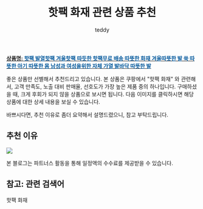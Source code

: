 ﻿---
layout: post
title:  "핫팩 화재 관련 상품 추천"
author: teddy
categories: [ 가구/인테리어 ]
tags: [핫팩 화재]
image: https://static.coupangcdn.com/image/vendor_inventory/07be/0629778b9c3869730717fddf6694d59462b536b270c5c9134dd17ad71a9b.jpeg 
description: "쿠팡에서 핫팩 화재 관련 상품으로 가장 고객 선호도가 높은 제품 중 하나입니다."
---

<a href="https://link.coupang.com/re/AFFSDP?lptag=AF3256674&pageKey=6930256607&itemId=16767481835&vendorItemId=83948750873&traceid=V0-153-cfedeee0f5faa678&requestid=20221223012126899170089"><b>상품명: <font color='#01579B'>핫팩 발열핫팩 겨울핫팩 따듯한 핫팩무료 배송 따뜻한 화재 겨울따뜻한 발 쑥 따뜻한 아기 따뜻한 몸 남성과 여성을위한 자체 가열 발바닥 따뜻한 발</font></b></a>

좋은 상품만 선별해서 추천드리고 있습니다.
본 상품은 쿠팡에서 "핫팩 화재" 와 관련해서, 고객 만족도, 노출 대비 판매율, 선호도가 가장 높은 제품 중의 하나입니다.
구매하셨을 때, 크게 후회가 되지 않을 상품으로 보시면 됩니다. 
다음 이미지를 클릭하시면 해당 상품에 대한 상세 내용을 보실 수 있습니다.

바쁘시다면, 추천 이유로 좀더 요약해서 설명드렸으니, 참고 부탁드립니다.

## 추천 이유 

<a href="https://link.coupang.com/re/AFFSDP?lptag=AF3256674&pageKey=6930256607&itemId=16767481835&vendorItemId=83948750873&traceid=V0-153-cfedeee0f5faa678&requestid=20221223012126899170089"><img src="https://link.coupang.com/re/AFFSDP?lptag=AF3256674&pageKey=6930256607&itemId=16767481835&vendorItemId=83948750873&traceid=V0-153-cfedeee0f5faa678&requestid=20221223012126899170089"></a> 

본 블로그는 파트너스 활동을 통해 일정액의 수수료를 제공받을 수 있습니다.

## 참고: 관련 검색어    
핫팩 화재